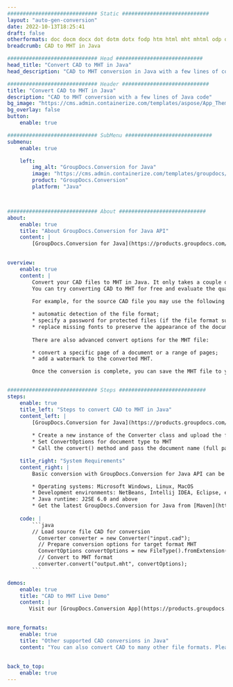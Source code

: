 ```yaml
---
############################# Static ############################
layout: "auto-gen-conversion"
date: 2022-10-13T18:25:41
draft: false
otherformats: doc docm docx dot dotm dotx fodp htm html mht mhtml odp odt otp pot potm potx pps ppsm ppsx ppt pptm pptx rtf
breadcrumb: CAD to MHT in Java

############################# Head ############################
head_title: "Convert CAD to MHT in Java"
head_description: "CAD to MHT conversion in Java with a few lines of code. Convert over 160 file formats using the GroupDocs document conversion API for Java"

############################# Header ############################
title: "Convert CAD to MHT in Java"
description: "CAD to MHT conversion with a few lines of Java code"
bg_image: "https://cms.admin.containerize.com/templates/aspose/App_Themes/V3/images/bg/header1.png"
bg_overlay: false
button:
    enable: true

############################# SubMenu ############################
submenu:
    enable: true

    left:
        img_alt: "GroupDocs.Conversion for Java"
        image: "https://cms.admin.containerize.com/templates/groupdocs/images/product-logos/90x90-noborder/groupdocs-conversion-java.png"
        product: "GroupDocs.Conversion"
        platform: "Java"



############################# About ############################
about:
    enable: true
    title: "About GroupDocs.Conversion for Java API"
    content: |
        [GroupDocs.Conversion for Java](https://products.groupdocs.com/conversion/java/) is an advanced file format conversion API for converting between popular image and document formats such as Microsoft Office, OpenDocument, PDF, HTML, email, CAD. and much more with just a few lines of code. The native API automatically detects the formats of the original documents and offers many options for customizing the converted documents. Along with the function of extracting information from a document, it also supports caching of the conversion results to the local disk by default. However, any type of cache storage can be supported by implementing the appropriate interfaces - Amazon S3, Dropbox, Google Drive, Windows Azure, Reddis, or any others.
    

overview:
    enable: true
    content: |
        Convert your CAD files to MHT in Java. It only takes a couple of lines of Java code on any platform of your choice, such as Windows, Linux, macOS.
        You can try converting CAD to MHT for free and evaluate the quality of the conversion results. Along with simple file conversion scripts, you can try more sophisticated options for loading the CAD source file and storing the MHT output. 
        
        For example, for the source CAD file you may use the following load options:

        * automatic detection of the file format;
        * specify a password for protected files (if the file format supports it);
        * replace missing fonts to preserve the appearance of the document.
        
        There are also advanced convert options for the MHT file:

        * convert a specific page of a document or a range of pages;
        * add a watermark to the converted MHT.

        Once the conversion is complete, you can save the MHT file to your local file path or to any third party storage such as FTP, Amazon S3, Google Drive, Dropbox etc. Please note - to convert CAD to MHT, you do not need to install any additional software, such as MS Office, Open Office, Adobe Acrobat Reader etc.


############################# Steps ############################
steps:
    enable: true
    title_left: "Steps to convert CAD to MHT in Java"
    content_left: |
        [GroupDocs.Conversion for Java](https://products.groupdocs.com/conversion/java/) allows developers to easily convert CAD file to MHT with a few lines of code.
        
        * Create a new instance of the Converter class and upload the file CAD with the full path
        * Set ConvertOptions for document type to MHT
        * Call the convert() method and pass the document name (full path) and format (MHT) as a parameter

    title_right: "System Requirements"
    content_right: |
        Basic conversion with GroupDocs.Conversion for Java API can be done with just a few lines of code. Our APIs are supported on all major platforms and operating systems. Before executing the code below, make sure you have the following prerequisites installed on your system.

        * Operating systems: Microsoft Windows, Linux, MacOS
        * Development environments: NetBeans, Intellij IDEA, Eclipse, etc.
        * Java runtime: J2SE 6.0 and above
        * Get the latest GroupDocs.Conversion for Java from [Maven](https://repository.groupdocs.com/webapp/#/artifacts/browse/tree/General/repo/com/groupdocs/groupdocs-conversion)
         
    code: |
        ```java    
        // Load source file CAD for conversion
          Converter converter = new Converter("input.cad");
          // Prepare conversion options for target format MHT
          ConvertOptions convertOptions = new FileType().fromExtension("mht").getConvertOptions();
          // Convert to MHT format
          converter.convert("output.mht", convertOptions);
        ```

demos:
    enable: true
    title: "CAD to MHT Live Demo"
    content: |
       Visit our [GroupDocs.Conversion App](https://products.groupdocs.app/conversion/family) website and try CAD to MHT conversion now. The free demo has the following benefits
          

more_formats:
    enable: true
    title: "Other supported CAD conversions in Java"
    content: "You can also convert CAD to many other file formats. Please see the list below."
       
       
back_to_top:
    enable: true
---
```

